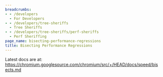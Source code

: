```yaml
---
breadcrumbs:
- - /developers
  - For Developers
- - /developers/tree-sheriffs
  - Tree Sheriffs
- - /developers/tree-sheriffs/perf-sheriffs
  - Perf Sheriffing
page_name: bisecting-performance-regressions
title: Bisecting Performance Regressions
---
```


Latest docs are at:
<https://chromium.googlesource.com/chromium/src/+/HEAD/docs/speed/bisects.md>